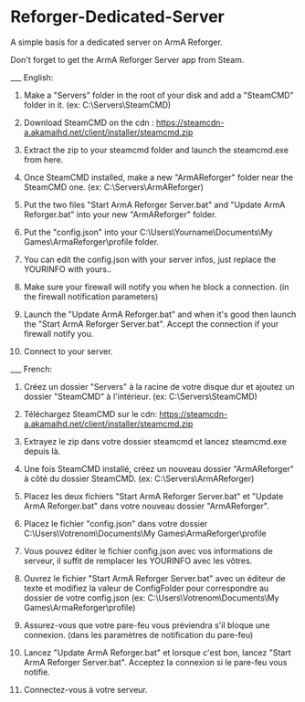# Reforger-Dedicated-Server
A simple basis for a dedicated server on ArmA Reforger.

Don't forget to get the ArmA Reforger Server app from Steam.


___ English:

1. Make a "Servers" folder in the root of your disk and add a "SteamCMD" folder in it. (ex: C:\Servers\SteamCMD\)

2. Download SteamCMD on the cdn : https://steamcdn-a.akamaihd.net/client/installer/steamcmd.zip

3. Extract the zip to your steamcmd folder and launch the steamcmd.exe from here.

4. Once SteamCMD installed, make a new "ArmAReforger" folder near the SteamCMD one. (ex: C:\Servers\ArmAReforger\)

5. Put the two files "Start ArmA Reforger Server.bat" and "Update ArmA Reforger.bat" into your new "ArmAReforger" folder.

6. Put the "config.json" into your C:\Users\Yourname\Documents\My Games\ArmaReforger\profile folder.

7. You can edit the config.json with your server infos, just replace the YOURINFO with yours..

8. Make sure your firewall will notify you when he block a connection. (in the firewall notification parameters)

9. Launch the "Update ArmA Reforger.bat" and when it's good then launch the "Start ArmA Reforger Server.bat". Accept the connection if your firewall notify you.

10. Connect to your server.


___ French:

1. Créez un dossier "Servers" à la racine de votre disque dur et ajoutez un dossier "SteamCMD" à l'intérieur. (ex: C:\Servers\SteamCMD)

2. Téléchargez SteamCMD sur le cdn: https://steamcdn-a.akamaihd.net/client/installer/steamcmd.zip

3. Extrayez le zip dans votre dossier steamcmd et lancez steamcmd.exe depuis là.

4. Une fois SteamCMD installé, créez un nouveau dossier "ArmAReforger" à côté du dossier SteamCMD. (ex: C:\Servers\ArmAReforger)

5. Placez les deux fichiers "Start ArmA Reforger Server.bat" et "Update ArmA Reforger.bat" dans votre nouveau dossier "ArmAReforger".

6. Placez le fichier "config.json" dans votre dossier C:\Users\Votrenom\Documents\My Games\ArmaReforger\profile

7. Vous pouvez éditer le fichier config.json avec vos informations de serveur, il suffit de remplacer les YOURINFO avec les vôtres.

8. Ouvrez le fichier "Start ArmA Reforger Server.bat" avec un éditeur de texte et modifiez la valeur de ConfigFolder pour correspondre au dossier de votre config.json 
  (ex: C:\Users\Votrenom\Documents\My Games\ArmaReforger\profile)

8. Assurez-vous que votre pare-feu vous préviendra s'il bloque une connexion. (dans les paramètres de notification du pare-feu)

9. Lancez "Update ArmA Reforger.bat" et lorsque c'est bon, lancez "Start ArmA Reforger Server.bat". Acceptez la connexion si le pare-feu vous notifie.

10. Connectez-vous à votre serveur.
